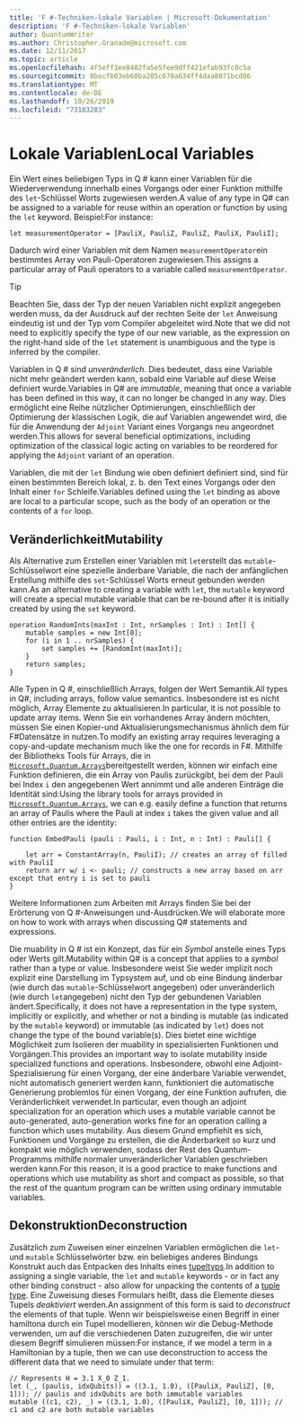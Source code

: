 ```yaml
---
title: 'F #-Techniken-lokale Variablen | Microsoft-Dokumentation'
description: 'F #-Techniken-lokale Variablen'
author: QuantumWriter
ms.author: Christopher.Granade@microsoft.com
ms.date: 12/11/2017
ms.topic: article
ms.openlocfilehash: 4f5eff1ee8482fa5e5fee9dff421efab93fc0c5a
ms.sourcegitcommit: 8becfb03eb60ba205c670a634ff4daa8071bcd06
ms.translationtype: MT
ms.contentlocale: de-DE
ms.lasthandoff: 10/26/2019
ms.locfileid: "73183283"
---
```

# <a name="local-variables"></a><span data-ttu-id="a0d15-103">Lokale Variablen</span><span class="sxs-lookup"><span data-stu-id="a0d15-103">Local Variables</span></span> #

<span data-ttu-id="a0d15-104">Ein Wert eines beliebigen Typs in Q # kann einer Variablen für die Wiederverwendung innerhalb eines Vorgangs oder einer Funktion mithilfe des `let`-Schlüssel Worts zugewiesen werden.</span><span class="sxs-lookup"><span data-stu-id="a0d15-104">A value of any type in Q# can be assigned to a variable for reuse within an operation or function by using the `let` keyword.</span></span>
<span data-ttu-id="a0d15-105">Beispiel:</span><span class="sxs-lookup"><span data-stu-id="a0d15-105">For instance:</span></span>

```qsharp
let measurementOperator = [PauliX, PauliZ, PauliZ, PauliX, PauliI];
```

<span data-ttu-id="a0d15-106">Dadurch wird einer Variablen mit dem Namen `measurementOperator`ein bestimmtes Array von Pauli-Operatoren zugewiesen.</span><span class="sxs-lookup"><span data-stu-id="a0d15-106">This assigns a particular array of Pauli operators to a variable called `measurementOperator`.</span></span>

> [!TIP]
> <span data-ttu-id="a0d15-107">Beachten Sie, dass der Typ der neuen Variablen nicht explizit angegeben werden muss, da der Ausdruck auf der rechten Seite der `let` Anweisung eindeutig ist und der Typ vom Compiler abgeleitet wird.</span><span class="sxs-lookup"><span data-stu-id="a0d15-107">Note that we did not need to explicitly specify the type of our new variable, as the expression on the right-hand side of the `let` statement is unambiguous and the type is inferred by the compiler.</span></span> 

<span data-ttu-id="a0d15-108">Variablen in Q # sind *unveränderlich*. Dies bedeutet, dass eine Variable nicht mehr geändert werden kann, sobald eine Variable auf diese Weise definiert wurde.</span><span class="sxs-lookup"><span data-stu-id="a0d15-108">Variables in Q# are *immutable*, meaning that once a variable has been defined in this way, it can no longer be changed in any way.</span></span>
<span data-ttu-id="a0d15-109">Dies ermöglicht eine Reihe nützlicher Optimierungen, einschließlich der Optimierung der klassischen Logik, die auf Variablen angewendet wird, die für die Anwendung der `Adjoint` Variant eines Vorgangs neu angeordnet werden.</span><span class="sxs-lookup"><span data-stu-id="a0d15-109">This allows for several beneficial optimizations, including optimization of the classical logic acting on variables to be reordered for applying the `Adjoint` variant of an operation.</span></span>

<span data-ttu-id="a0d15-110">Variablen, die mit der `let` Bindung wie oben definiert definiert sind, sind für einen bestimmten Bereich lokal, z. b. den Text eines Vorgangs oder den Inhalt einer `for` Schleife.</span><span class="sxs-lookup"><span data-stu-id="a0d15-110">Variables defined using the `let` binding as above are local to a particular scope, such as the body of an operation or the contents of a `for` loop.</span></span>


## <a name="mutability"></a><span data-ttu-id="a0d15-111">Veränderlichkeit</span><span class="sxs-lookup"><span data-stu-id="a0d15-111">Mutability</span></span> ##

<span data-ttu-id="a0d15-112">Als Alternative zum Erstellen einer Variablen mit `let`erstellt das `mutable`-Schlüsselwort eine spezielle änderbare Variable, die nach der anfänglichen Erstellung mithilfe des `set`-Schlüssel Worts erneut gebunden werden kann.</span><span class="sxs-lookup"><span data-stu-id="a0d15-112">As an alternative to creating a variable with `let`, the `mutable` keyword will create a special mutable variable that can be re-bound after it is initially created by using the `set` keyword.</span></span>

```qsharp
operation RandomInts(maxInt : Int, nrSamples : Int) : Int[] {
    mutable samples = new Int[0];
    for (i in 1 .. nrSamples) {
        set samples += [RandomInt(maxInt)];
    }
    return samples;
}
```

<span data-ttu-id="a0d15-113">Alle Typen in Q #, einschließlich Arrays, folgen der Wert Semantik.</span><span class="sxs-lookup"><span data-stu-id="a0d15-113">All types in Q#, including arrays, follow value semantics.</span></span> <span data-ttu-id="a0d15-114">Insbesondere ist es nicht möglich, Array Elemente zu aktualisieren.</span><span class="sxs-lookup"><span data-stu-id="a0d15-114">In particular, it is not possible to update array items.</span></span> <span data-ttu-id="a0d15-115">Wenn Sie ein vorhandenes Array ändern möchten, müssen Sie einen Kopier-und Aktualisierungsmechanismus ähnlich dem für F#Datensätze in nutzen.</span><span class="sxs-lookup"><span data-stu-id="a0d15-115">To modify an existing array requires leveraging a copy-and-update mechanism much like the one for records in F#.</span></span> <span data-ttu-id="a0d15-116">Mithilfe der Bibliotheks Tools für Arrays, die in [`Microsoft.Quantum.Arrays`](xref:microsoft.quantum.arrays)bereitgestellt werden, können wir einfach eine Funktion definieren, die ein Array von Paulis zurückgibt, bei dem der Pauli bei Index `i` den angegebenen Wert annimmt und alle anderen Einträge die Identität sind:</span><span class="sxs-lookup"><span data-stu-id="a0d15-116">Using the library tools for arrays provided in [`Microsoft.Quantum.Arrays`](xref:microsoft.quantum.arrays), we can e.g. easily define a function that returns an array of Paulis where the Pauli at index `i` takes the given value and all other entries are the identity:</span></span> 

```qsharp
function EmbedPauli (pauli : Pauli, i : Int, n : Int) : Pauli[] {
    
    let arr = ConstantArray(n, PauliI); // creates an array of filled with PauliI
    return arr w/ i <- pauli; // constructs a new array based on arr except that entry i is set to pauli
}
```

<span data-ttu-id="a0d15-117">Weitere Informationen zum Arbeiten mit Arrays finden Sie bei der Erörterung von Q #-Anweisungen und-Ausdrücken.</span><span class="sxs-lookup"><span data-stu-id="a0d15-117">We will elaborate more on how to work with arrays when discussing Q# statements and expressions.</span></span> 

<span data-ttu-id="a0d15-118">Die muability in Q # ist ein Konzept, das für ein *Symbol* anstelle eines Typs oder Werts gilt.</span><span class="sxs-lookup"><span data-stu-id="a0d15-118">Mutability within Q# is a concept that applies to a *symbol* rather than a type or value.</span></span> <span data-ttu-id="a0d15-119">Insbesondere weist Sie weder implizit noch explizit eine Darstellung im Typsystem auf, und ob eine Bindung änderbar (wie durch das `mutable`-Schlüsselwort angegeben) oder unveränderlich (wie durch `let`angegeben) nicht den Typ der gebundenen Variablen ändert.</span><span class="sxs-lookup"><span data-stu-id="a0d15-119">Specifically, it does not have a representation in the type system, implicitly or explicitly, and whether or not a binding is mutable (as indicated by the `mutable` keyword) or immutable (as indicated by `let`) does not change the type of the bound variable(s).</span></span> <span data-ttu-id="a0d15-120">Dies bietet eine wichtige Möglichkeit zum Isolieren der muability in spezialisierten Funktionen und Vorgängen.</span><span class="sxs-lookup"><span data-stu-id="a0d15-120">This provides an important way to isolate mutability inside specialized functions and operations.</span></span>
<span data-ttu-id="a0d15-121">Insbesondere, obwohl eine Adjoint-Spezialisierung für einen Vorgang, der eine änderbare Variable verwendet, nicht automatisch generiert werden kann, funktioniert die automatische Generierung problemlos für einen Vorgang, der eine Funktion aufrufen, die Veränderlichkeit verwendet.</span><span class="sxs-lookup"><span data-stu-id="a0d15-121">In particular, even though an adjoint specialization for an operation which uses a mutable variable cannot be auto-generated, auto-generation works fine for an operation calling a function which uses mutability.</span></span>
<span data-ttu-id="a0d15-122">Aus diesem Grund empfiehlt es sich, Funktionen und Vorgänge zu erstellen, die die Änderbarkeit so kurz und kompakt wie möglich verwenden, sodass der Rest des Quantum-Programms mithilfe normaler unveränderlicher Variablen geschrieben werden kann.</span><span class="sxs-lookup"><span data-stu-id="a0d15-122">For this reason, it is a good practice to make functions and operations which use mutability as short and compact as possible, so that the rest of the quantum program can be written using ordinary immutable variables.</span></span>


## <a name="deconstruction"></a><span data-ttu-id="a0d15-123">Dekonstruktion</span><span class="sxs-lookup"><span data-stu-id="a0d15-123">Deconstruction</span></span> ##

<span data-ttu-id="a0d15-124">Zusätzlich zum Zuweisen einer einzelnen Variablen ermöglichen die `let`-und `mutable` Schlüsselwörter bzw. ein beliebiges anderes Bindungs Konstrukt auch das Entpacken des Inhalts eines [tupeltyps](xref:microsoft.quantum.language.type-model#tuple-types).</span><span class="sxs-lookup"><span data-stu-id="a0d15-124">In addition to assigning a single variable, the `let` and `mutable` keywords - or in fact any other binding construct - also allow for unpacking the contents of a [tuple type](xref:microsoft.quantum.language.type-model#tuple-types).</span></span>
<span data-ttu-id="a0d15-125">Eine Zuweisung dieses Formulars heißt, dass die Elemente dieses Tupels *deaktiviert* werden.</span><span class="sxs-lookup"><span data-stu-id="a0d15-125">An assignment of this form is said to *deconstruct* the elements of that tuple.</span></span>
<span data-ttu-id="a0d15-126">Wenn wir beispielsweise einen Begriff in einer hamiltona durch ein Tupel modellieren, können wir die Debug-Methode verwenden, um auf die verschiedenen Daten zuzugreifen, die wir unter diesem Begriff simulieren müssen:</span><span class="sxs-lookup"><span data-stu-id="a0d15-126">For instance, if we model a term in a Hamiltonian by a tuple, then we can use deconstruction to access the different data that we need to simulate under that term:</span></span>

```qsharp
// Represents H = 3.1 X_0 Z_1.
let (_, (paulis, idxQubits)) = ((3.1, 1.0), ([PauliX, PauliZ], [0, 1])); // paulis and idxQubits are both immutable variables
mutable ((c1, c2), _) = ((3.1, 1.0), ([PauliX, PauliZ], [0, 1])); // c1 and c2 are both mutable variables
```


